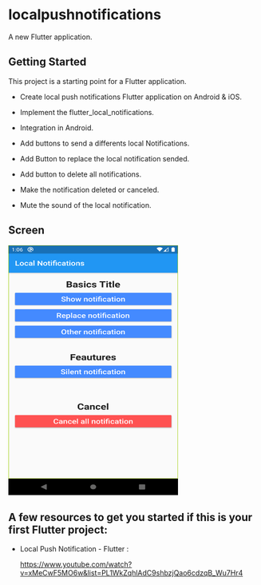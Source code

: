 # localpushnotifications

A new Flutter application.

## Getting Started

This project is a starting point for a Flutter application.

* Create local push notifications Flutter application on Android & iOS.

- Implement the flutter_local_notifications.

- Integration in Android.

- Add buttons to send a differents local Notifications.

- Add Button to replace the local notification sended.

- Add button to delete all notifications.

- Make the notification deleted or canceled.

- Mute the sound of the local notification.

## Screen

<img src="images/screen/screen1.png" width="340" height="500" />


## A few resources to get you started if this is your first Flutter project:

- Local Push Notification - Flutter :

    https://www.youtube.com/watch?v=xMeCwF5MO6w&list=PL1WkZqhlAdC9shbzjQao6cdzqB_Wu7Hr4